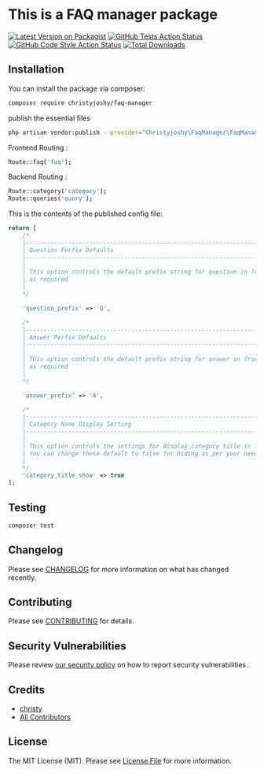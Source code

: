 # This is a FAQ manager package

[![Latest Version on Packagist](https://img.shields.io/packagist/v/christyjoshy/faq-manager.svg?style=flat-square)](https://packagist.org/packages/christyjoshy/faq-manager)
[![GitHub Tests Action Status](https://img.shields.io/github/workflow/status/christyjoshy/faq-manager/run-tests?label=tests)](https://github.com/christyjoshy/faq-manager/actions?query=workflow%3Arun-tests+branch%3Amain)
[![GitHub Code Style Action Status](https://img.shields.io/github/workflow/status/christyjoshy/faq-manager/Check%20&%20fix%20styling?label=code%20style)](https://github.com/christyjoshy/faq-manager/actions?query=workflow%3A"Check+%26+fix+styling"+branch%3Amain)
[![Total Downloads](https://img.shields.io/packagist/dt/christyjoshy/faq-manager.svg?style=flat-square)](https://packagist.org/packages/christyjoshy/faq-manager)

## Installation

You can install the package via composer:

```bash
composer require christyjoshy/faq-manager
```

publish the essential files

```bash
php artisan vendor:publish --provider="Christyjoshy\FaqManager\FaqManagerServiceProvider"
```

Frontend Routing :
```bash
Route::faq('faq');
```
Backend Routing :
```bash
Route::category('category');
Route::queries('query');
```

This is the contents of the published config file:

```php
return [
    /*
    |--------------------------------------------------------------------------
    | Question Perfix Defaults
    |--------------------------------------------------------------------------
    |
    | This option controls the default prefix string for question in frontend faq page. You may change these defaults
    | as required
    |
    */

    'question_prefix' => 'Q',

    /*
    |--------------------------------------------------------------------------
    | Answer Perfix Defaults
    |--------------------------------------------------------------------------
    |
    | This option controls the default prefix string for answer in frontend faq page. You may change these defaults
    | as required
    |
    */

    'answer_prefix' => 'A',

    /*
    |--------------------------------------------------------------------------
    | Category Name Display Setting
    |--------------------------------------------------------------------------
    |
    | This option controls the settings for display category title in frontend faq page. Default set to true for displaying.
    | You can change these default to false for hiding as per your needs.
    |
    */
    'category_title_show' => true
];
```

## Testing

```bash
composer test
```

## Changelog

Please see [CHANGELOG](CHANGELOG.md) for more information on what has changed recently.

## Contributing

Please see [CONTRIBUTING](.github/CONTRIBUTING.md) for details.

## Security Vulnerabilities

Please review [our security policy](../../security/policy) on how to report security vulnerabilities.

## Credits

- [christy](https://github.com/christyjoshy)
- [All Contributors](../../contributors)

## License

The MIT License (MIT). Please see [License File](LICENSE.md) for more information.
